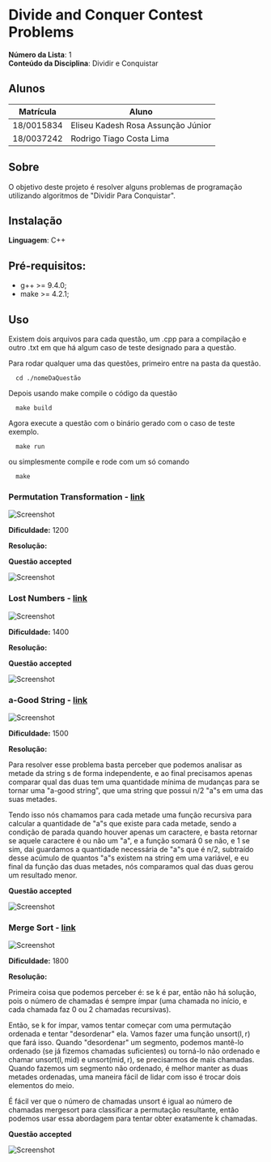 # Divide and Conquer Contest Problems

**Número da Lista**: 1<br>
**Conteúdo da Disciplina**: Dividir e Conquistar<br>

## Alunos

|Matrícula | Aluno |
| -- | -- |
| 18/0015834  | Eliseu Kadesh Rosa Assunção Júnior  |
| 18/0037242	| Rodrigo Tiago Costa Lima   |

## Sobre 

O objetivo deste projeto é resolver alguns problemas de programação utilizando algoritmos de "Dividir Para Conquistar".

## Instalação 
**Linguagem**: C++<br>

## Pré-requisitos:

- g++ >= 9.4.0;
- make >= 4.2.1;

## Uso 

Existem dois arquivos para cada questão, um .cpp para a compilação e outro .txt em que há algum caso de teste designado para a questão.

Para rodar qualquer uma das questões, primeiro entre na pasta da questão.

```
  cd ./nomeDaQuestão
```

Depois usando make compile o código da questão

```
  make build
```

Agora execute a questão com o binário gerado com o caso de teste exemplo.

```
  make run
```

ou simplesmente compile e rode com um só comando

```
  make
```
### Permutation Transformation - [link](https://codeforces.com/problemset/problem/1490/D)

![Screenshot]()

**Dificuldade:** 1200

**Resolução:**

**Questão accepted**

![Screenshot]()

### Lost Numbers - [link](https://codeforces.com/problemset/problem/1167/B)

![Screenshot]()

**Dificuldade:** 1400

**Resolução:**

**Questão accepted**

![Screenshot]()

### a-Good String - [link](https://codeforces.com/problemset/problem/1385/D)

![Screenshot]()

**Dificuldade:** 1500

**Resolução:**

Para resolver esse problema basta perceber que podemos analisar as metade da string s de forma independente, e ao final precisamos apenas comparar qual das duas tem uma quantidade mínima de mudanças para se tornar uma "a-good string", que uma string que possui n/2 "a"s em uma das suas metades.
 
Tendo isso nós chamamos para cada metade uma função recursiva para calcular a quantidade de "a"s que existe para cada metade, sendo a condição de parada quando houver apenas um caractere, e basta retornar se aquele caractere é ou não um "a", e a função somará 0 se não, e 1 se sim, dai guardamos a quantidade necessária de "a"s que é n/2, subtraído desse acúmulo de quantos "a"s existem na string em uma variável, e eu final da função das duas metades, nós comparamos qual das duas gerou um resultado menor.

**Questão accepted**

![Screenshot]()

### Merge Sort - [link](https://codeforces.com/problemset/problem/873/D)

![Screenshot]()

**Dificuldade:** 1800

**Resolução:**

Primeira coisa que podemos perceber é: se k é par, então não há solução, pois o número de chamadas é sempre ímpar (uma chamada no início, e cada chamada faz 0 ou 2 chamadas recursivas).

Então, se k for ímpar, vamos tentar começar com uma permutação ordenada e tentar "desordenar" ela. Vamos fazer uma função unsort(l, r) que fará isso. Quando "desordenar" um segmento, podemos mantê-lo ordenado (se já fizemos chamadas suficientes) ou torná-lo não ordenado e chamar unsort(l, mid) e unsort(mid, r), se precisarmos de mais chamadas. Quando fazemos um segmento não ordenado, é melhor manter as duas metades ordenadas, uma maneira fácil de lidar com isso é trocar dois elementos do meio.

É fácil ver que o número de chamadas unsort é igual ao número de chamadas mergesort para classificar a permutação resultante, então podemos usar essa abordagem para tentar obter exatamente k chamadas.

**Questão accepted**

![Screenshot]()